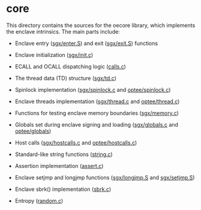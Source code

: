 core
====

This directory contains the sources for the oecore library, which implements
the enclave intrinsics. The main parts include:

- Enclave entry ([sgx/enter.S](sgx/enter.S)) and exit ([sgx/exit.S](sgx/exit.S)) functions

- Enclave initialization ([sgx/init.c](sgx/init.c))

- ECALL and OCALL dispatching logic ([calls.c](calls.c))

- The thread data (TD) structure ([sgx/td.c](sgx/td.c))

- Spinlock implementation ([sgx/spinlock.c](sgx/spinlock.c) and [optee/spinlock.c](optee/spinlock.c))

- Enclave threads implementation ([sgx/thread.c](sgx/thread.c) and [optee/thread.c](sgx/thread.c))

- Functions for testing enclave memory boundaries ([sgx/memory.c](sgx/memory.c))

- Globals set during enclave signing and loading ([sgx/globals.c](sgx/globals.c) and [optee/globals](optee/globals.c))

- Host calls ([sgx/hostcalls.c](sgx/hostcalls.c) and [optee/hostcalls.c](optee/hostcalls.c))

- Standard-like string functions ([string.c](string.c))

- Assertion implementation ([assert.c](assert.c))

- Enclave setjmp and longjmp functions ([sgx/longjmp.S](sgx/longjmp.S) and [sgx/setjmp.S](sgx/setjmp.S))

- Enclave sbrk() implementation ([sbrk.c](sbrk.c))

- Entropy ([random.c](random.c))
